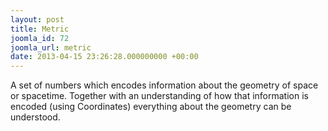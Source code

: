 ```yaml
---
layout: post
title: Metric
joomla_id: 72
joomla_url: metric
date: 2013-04-15 23:26:28.000000000 +00:00
---
```

<p>A set of numbers which encodes information about the geometry of space or spacetime. Together with an understanding of how that information is encoded (using Coordinates) everything about the geometry can be understood.</p>
